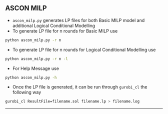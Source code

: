 ## ASCON MILP 
* `ascon_milp.py` generates LP files for both Basic MILP model and additional Logical Conditional Modelling
* To generate LP file for n rounds for Basic MILP use
```bash
python ascon_milp.py -r n 
```
* To generate LP file for n rounds for Logical Conditional Modelling use
```bash
python ascon_milp.py -r n -l
```

* For Help Message use
```bash
python ascon_milp.py -h
```
* Once the LP file is generated, it can be run through `gurobi_cl` the following way
```bash
gurobi_cl ResultFile=filename.sol filename.lp > filename.log 
```
---

